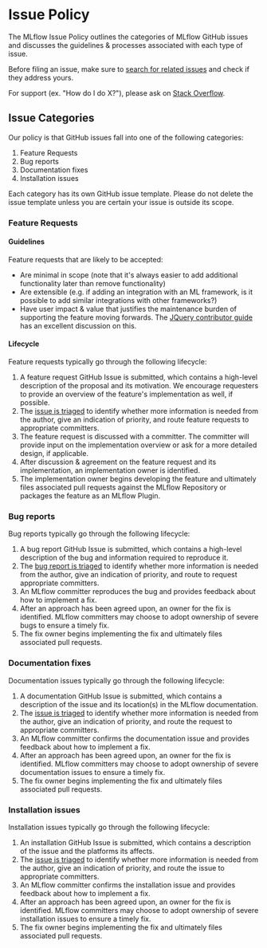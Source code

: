 # Issue Policy
The MLflow Issue Policy outlines the categories of MLflow GitHub issues and discusses the guidelines & processes
associated with each type of issue.

Before filing an issue, make sure to [search for related issues](https://github.com/mlflow/mlflow/issues) and check if
they address yours.

For support (ex. "How do I do X?"), please ask on [Stack Overflow](https://stackoverflow.com/questions/tagged/mlflow).

## Issue Categories

Our policy is that GitHub issues fall into one of the following categories:

1. Feature Requests
2. Bug reports
3. Documentation fixes
4. Installation issues

Each category has its own GitHub issue template. Please do not delete the issue template unless you are certain your
issue is outside its scope.

### Feature Requests

#### Guidelines
Feature requests that are likely to be accepted:

* Are minimal in scope (note that it's always easier to add additional functionality later than remove functionality)
* Are extensible (e.g. if adding an integration with an ML framework, is it possible to add similar integrations with other frameworks?)
* Have user impact & value that justifies the maintenance burden of supporting the feature moving forwards. The
  [JQuery contributor guide](https://contribute.jquery.org/open-source/#contributing-something-new) has an excellent discussion on this.

#### Lifecycle

Feature requests typically go through the following lifecycle:

1. A feature request GitHub Issue is submitted, which contains a high-level description of the proposal and its motivation.
   We encourage requesters to provide an overview of the feature's implementation as well, if possible.
2. The [issue is triaged](ISSUE_TRIAGE.rst) to identify whether more information is needed from the author, give an indication of priority, and route feature requests to appropriate committers.
3. The feature request is discussed with a committer. The committer will provide input on the implementation overview or
   ask for a more detailed design, if applicable.
4. After discussion & agreement on the feature request and its implementation, an implementation owner is identified.
5. The implementation owner begins developing the feature and ultimately files associated pull requests against the
   MLflow Repository or packages the feature as an MLflow Plugin.

### Bug reports

Bug reports typically go through the following lifecycle:

1. A bug report GitHub Issue is submitted, which contains a high-level description of the bug and information required to reproduce it.
2. The [bug report is triaged](ISSUE_TRIAGE.rst) to identify whether more information is needed from the author, give an indication of priority, and route to request appropriate committers.
3. An MLflow committer reproduces the bug and provides feedback about how to implement a fix.
4. After an approach has been agreed upon, an owner for the fix is identified. MLflow committers may choose to adopt
   ownership of severe bugs to ensure a timely fix.
5. The fix owner begins implementing the fix and ultimately files associated pull requests.

### Documentation fixes

Documentation issues typically go through the following lifecycle:

1. A documentation GitHub Issue is submitted, which contains a description of the issue and its location(s) in the MLflow documentation.
2. The [issue is triaged](ISSUE_TRIAGE.rst) to identify whether more information is needed from the author, give an indication of priority, and route the request to appropriate committers.
3. An MLflow committer confirms the documentation issue and provides feedback about how to implement a fix.
4. After an approach has been agreed upon, an owner for the fix is identified. MLflow committers may choose to adopt
   ownership of severe documentation issues to ensure a timely fix.
5. The fix owner begins implementing the fix and ultimately files associated pull requests.

### Installation issues

Installation issues typically go through the following lifecycle:

1. An installation GitHub Issue is submitted, which contains a description of the issue and the platforms its affects.
2. The [issue is triaged](ISSUE_TRIAGE.rst) to identify whether more information is needed from the author, give an indication of priority, and route the issue to appropriate committers.
3. An MLflow committer confirms the installation issue and provides feedback about how to implement a fix.
4. After an approach has been agreed upon, an owner for the fix is identified. MLflow committers may choose to adopt
   ownership of severe installation issues to ensure a timely fix.
5. The fix owner begins implementing the fix and ultimately files associated pull requests.
